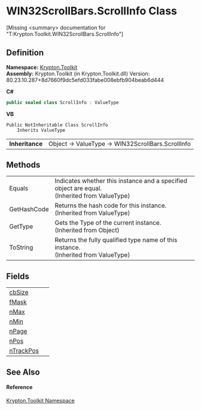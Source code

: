 # WIN32ScrollBars.ScrollInfo Class


\[Missing &lt;summary&gt; documentation for "T:Krypton.Toolkit.WIN32ScrollBars.ScrollInfo"\]



## Definition
**Namespace:** <a href="79d2eac2-21f4-54ff-7552-b20c33c30600.md">Krypton.Toolkit</a>  
**Assembly:** Krypton.Toolkit (in Krypton.Toolkit.dll) Version: 80.23.10.287+8d7660f9dc5efd033fabe008ebfb904beab6d444

**C#**
``` C#
public sealed class ScrollInfo : ValueType
```
**VB**
``` VB
Public NotInheritable Class ScrollInfo
	Inherits ValueType
```

<table><tr><td><strong>Inheritance</strong></td><td>Object  →  ValueType  →  WIN32ScrollBars.ScrollInfo</td></tr>
</table>



## Methods
<table>
<tr>
<td>Equals</td>
<td>Indicates whether this instance and a specified object are equal.<br />(Inherited from ValueType)</td></tr>
<tr>
<td>GetHashCode</td>
<td>Returns the hash code for this instance.<br />(Inherited from ValueType)</td></tr>
<tr>
<td>GetType</td>
<td>Gets the Type of the current instance.<br />(Inherited from Object)</td></tr>
<tr>
<td>ToString</td>
<td>Returns the fully qualified type name of this instance.<br />(Inherited from ValueType)</td></tr>
</table>

## Fields
<table>
<tr>
<td><a href="e64fa7c7-8c42-6a88-2ea7-e34b12480865.md">cbSize</a></td>
<td> </td></tr>
<tr>
<td><a href="867cf5c0-b921-8f40-0127-3b5a1994023e.md">fMask</a></td>
<td> </td></tr>
<tr>
<td><a href="c24121da-18a3-dd4a-80e7-f0894466a316.md">nMax</a></td>
<td> </td></tr>
<tr>
<td><a href="b2e4881b-f6cb-b7ef-ada9-789028872e4d.md">nMin</a></td>
<td> </td></tr>
<tr>
<td><a href="4432d7cd-9bb5-6218-0238-9836a7384e91.md">nPage</a></td>
<td> </td></tr>
<tr>
<td><a href="4f306511-ff4a-4779-1c60-70eca2c91ec0.md">nPos</a></td>
<td> </td></tr>
<tr>
<td><a href="a0504550-0c6d-4e28-9830-152a1015c5a6.md">nTrackPos</a></td>
<td> </td></tr>
</table>

## See Also


#### Reference
<a href="79d2eac2-21f4-54ff-7552-b20c33c30600.md">Krypton.Toolkit Namespace</a>  
